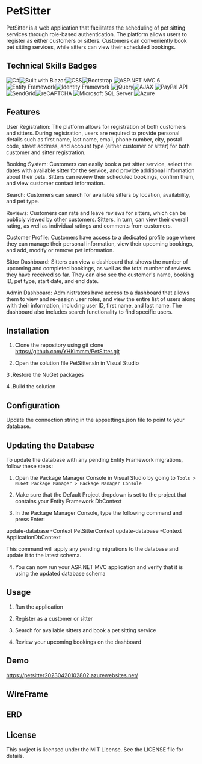 # PetSitter

PetSitter is a web application that facilitates the scheduling of pet sitting services through role-based authentication. The platform allows users to register as either customers or sitters. Customers can conveniently book pet sitting services, while sitters can view their scheduled bookings.

## Technical Skills Badges

![C#](https://img.shields.io/badge/Language-C%23-blue)![Built with Blazor](https://img.shields.io/badge/Built%20with-Blazor-blueviolet.svg)![CSS](https://img.shields.io/badge/Language-CSS-blueviolet)![Bootstrap](https://img.shields.io/badge/Framework-Bootstrap-563d7c)
![ASP.NET MVC 6](https://img.shields.io/badge/ASP.NET-MVC6-blue)![Entity Framework](https://img.shields.io/badge/Entity-Framework-green)![Identity Framework](https://img.shields.io/badge/Framework-Identity-5c2d91)
![jQuery](https://img.shields.io/badge/Library-jQuery-blue?logo=jquery&logoColor=white)![AJAX](https://img.shields.io/badge/Language-AJAX-4b4b4b)
![PayPal API](https://img.shields.io/badge/API-PayPal-003087)![SendGrid](https://img.shields.io/badge/Service-SendGrid-00a9e0)![reCAPTCHA](https://img.shields.io/badge/Security-reCAPTCHA-brightgreen)
![Microsoft SQL Server](https://img.shields.io/badge/Database-Microsoft%20SQL%20Server-blue?logo=microsoft-sql-server&logoColor=white)
![Azure](https://img.shields.io/badge/Microsoft_Azure-0089D6?style=for-the-badge&logo=microsoft-azure&logoColor=white)

## Features

User Registration: The platform allows for registration of both customers and sitters. During registration, users are required to provide personal details such as first name, last name, email, phone number, city, postal code, street address, and account type (either customer or sitter) for both customer and sitter registration.

Booking System: Customers can easily book a pet sitter service, select the dates with available sitter for the service, and provide additional information about their pets. Sitters can review their scheduled bookings, confirm them, and view customer contact information.

Search: Customers can search for available sitters by location, availability, and pet type.

Reviews: Customers can rate and leave reviews for sitters, which can be publicly viewed by other customers. Sitters, in turn, can view their overall rating, as well as individual ratings and comments from customers.

Customer Profile: Customers have access to a dedicated profile page where they can manage their personal information, view their upcoming bookings, and add, modify or remove pet information.

Sitter Dashboard: Sitters can view a dashboard that shows the number of upcoming and completed bookings, as well as the total number of reviews they have received so far. They can also see the customer's name, booking ID, pet type, start date, and end date.

Admin Dashboard: Administrators have access to a dashboard that allows them to view and re-assign user roles, and view the entire list of users along with their information, including user ID, first name, and last name. The dashboard also includes search functionality to find specific users.

## Installation

1. Clone the repository using git clone https://github.com/YHKimmm/PetSitter.git

2. Open the solution file PetSitter.sln in Visual Studio

3 .Restore the NuGet packages

4 .Build the solution

## Configuration

Update the connection string in the appsettings.json file to point to your database.


## Updating the Database

To update the database with any pending Entity Framework migrations, follow these steps:

1. Open the Package Manager Console in Visual Studio by going to `Tools > NuGet Package Manager > Package Manager Console`

2. Make sure that the Default Project dropdown is set to the project that contains your Entity Framework DbContext

3. In the Package Manager Console, type the following command and press Enter:

update-database -Context PetSitterContext
update-database -Context ApplicationDbContext

This command will apply any pending migrations to the database and update it to the latest schema.

4. You can now run your ASP.NET MVC application and verify that it is using the updated database schema

## Usage

1. Run the application

2. Register as a customer or sitter

3. Search for available sitters and book a pet sitting service

4. Review your upcoming bookings on the dashboard

## Demo
https://petsitter20230420102802.azurewebsites.net/

## WireFrame

## ERD



## License

This project is licensed under the MIT License. See the LICENSE file for details.



